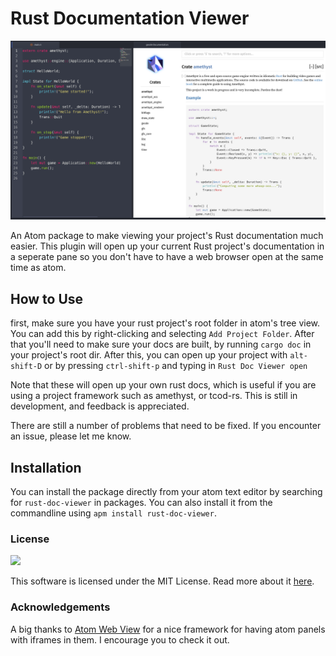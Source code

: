 # Rust Documentation Viewer

![screenshot](https://github.com/surrsurus/atom-rust-doc-viewer/blob/master/media/screenshot.png)

An Atom package to make viewing your project's Rust documentation much easier. This plugin will open up your current Rust project's documentation in a seperate pane so you don't have to have a web browser open at the same time as atom.

## How to Use
first, make sure you have your rust project's root folder in atom's tree view. You can add this by right-clicking and selecting `Add Project Folder`. After that you'll need to make sure your docs are built, by running `cargo doc` in your project's root dir. After this, you can open up your project with `alt-shift-D` or by pressing `ctrl-shift-p` and typing in `Rust Doc Viewer open`

Note that these will open up your own rust docs, which is useful if you are using a project framework such as amethyst, or tcod-rs. This is still in development, and feedback is appreciated.

There are still a number of problems that need to be fixed. If you encounter an issue, please let me know.

## Installation

You can install the package directly from your atom text editor by searching for `rust-doc-viewer` in packages. You can also install it from the commandline using `apm install rust-doc-viewer`.

### License 

<img src="https://ag01research.files.wordpress.com/2013/10/20090915152417-1.jpg" width="100">

This software is licensed under the MIT License. Read more about it [here](https://github.com/surrsurus/atom-rust-doc-viewer/blob/master/LICENSE).

### Acknowledgements

A big thanks to [Atom Web View](https://github.com/gabceb/atom-web-view) for a nice framework for having atom panels with iframes in them. I encourage you to check it out.
